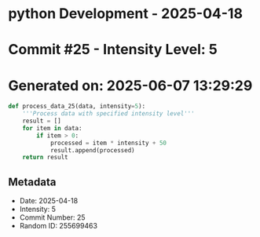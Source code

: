 ﻿# python Development - 2025-04-18
# Commit #25 - Intensity Level: 5
# Generated on: 2025-06-07 13:29:29
```python
def process_data_25(data, intensity=5):
    '''Process data with specified intensity level'''
    result = []
    for item in data:
        if item > 0:
            processed = item * intensity + 50
            result.append(processed)
    return result
```
## Metadata
- Date: 2025-04-18
- Intensity: 5
- Commit Number: 25
- Random ID: 255699463
